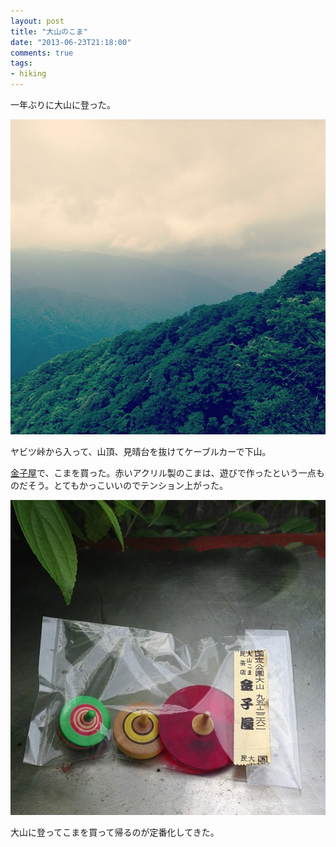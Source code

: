 ```yaml
---
layout: post
title: "大山のこま"
date: "2013-06-23T21:18:00"
comments: true
tags: 
- hiking
---
```


一年ぶりに大山に登った。

<!--more-->

![大山から](/images/post/ooyama-koma-1.jpg)

ヤビツ峠から入って、山頂、見晴台を抜けてケーブルカーで下山。

[金子屋](http://www2s.biglobe.ne.jp/~ooyama/)で、こまを買った。赤いアクリル製のこまは、遊びで作ったという一点ものだそう。とてもかっこいいのでテンション上がった。

![金子屋のこま](/images/post/ooyama-koma-2.jpg)

大山に登ってこまを買って帰るのが定番化してきた。

